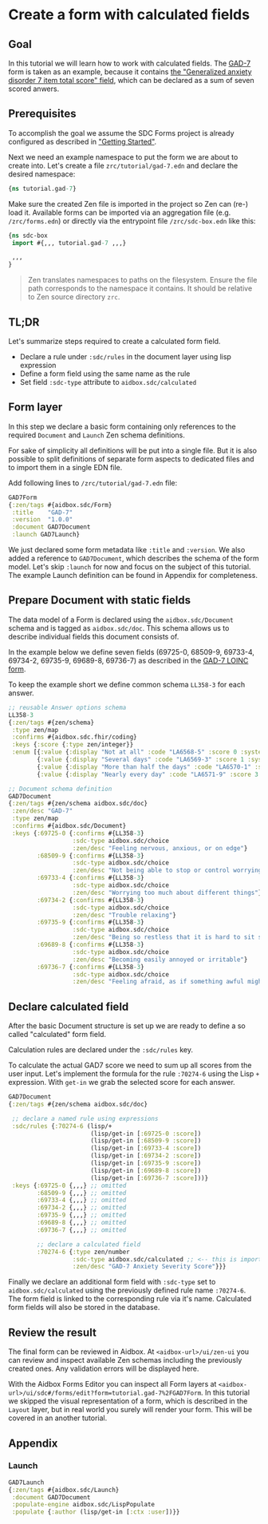 
# Create a form with calculated fields

## Goal

In this tutorial we will learn how to work with calculated fields. The [GAD-7](https://loinc.org/69737-5/) form is taken as an example, because it contains [the "Generalized anxiety disorder 7 item total score" field](https://loinc.org/70274-6/), which can be declared as a sum of seven scored anwers.

## Prerequisites

To accomplish the goal we assume the SDC Forms project is already configured as described in ["Getting Started"](https://docs.aidbox.app/modules-1/aidbox-forms/getting-started).

Next we need an example namespace to put the form we are about to create into. Let's create a file `zrc/tutorial/gad-7.edn` and declare the desired namespace:

```clojure
{ns tutorial.gad-7}
```

Make sure the created Zen file is imported in the project so Zen can (re-) load it. Available forms can be imported via an aggregation file (e.g. `/zrc/forms.edn`) or directly via the entrypoint file `/zrc/sdc-box.edn` like this:

```clojure
{ns sdc-box
 import #{,,, tutorial.gad-7 ,,,}

 ,,,
}
```

> Zen translates namespaces to paths on the filesystem. Ensure the file path corresponds to the namespace it contains. It should be relative to Zen source directory `zrc`.

## TL;DR

Let's summarize steps required to create a calculated form field.

-   Declare a rule under `:sdc/rules` in the document layer using lisp expression
-   Define a form field using the same name as the rule
-   Set field `:sdc-type` attribute to `aidbox.sdc/calculated`

## Form layer

In this step we declare a basic form containing only references to the required `Document` and `Launch` Zen schema definitions.

For sake of simplicity all definitions will be put into a single file. But it is also possible to split definitions of separate form aspects to dedicated files and to import them in a single EDN file.

Add following lines to `/zrc/tutorial/gad-7.edn` file:

```clojure
GAD7Form
{:zen/tags #{aidbox.sdc/Form}
 :title    "GAD-7"
 :version  "1.0.0"
 :document GAD7Document
 :launch GAD7Launch}
```

We just declared some form metadata like `:title` and `:version`. We also added a reference to `GAD7Document`, which describes the schema of the form model. Let's skip `:launch` for now and focus on the subject of this tutorial. The example Launch definition can be found in Appendix for completeness.

## Prepare Document with static fields

The data model of a Form is declared using the `aidbox.sdc/Document` schema and is tagged as `aidbox.sdc/doc`. This schema allows us to describe individual fields this document consists of.

In the example below we define seven fields (69725-0, 68509-9, 69733-4, 69734-2, 69735-9, 69689-8, 69736-7) as described in the [GAD-7 LOINC form](https://loinc.org/69737-5/).

To keep the example short we define common schema `LL358-3` for each answer.

```clojure
;; reusable Answer options schema
LL358-3
{:zen/tags #{zen/schema}
 :type zen/map
 :confirms #{aidbox.sdc.fhir/coding}
 :keys {:score {:type zen/integer}}
 :enum [{:value {:display "Not at all" :code "LA6568-5" :score 0 :system "http://loinc.org"}}
        {:value {:display "Several days" :code "LA6569-3" :score 1 :system "http://loinc.org"}}
        {:value {:display "More than half the days" :code "LA6570-1" :score 2 :system "http://loinc.org"}}
        {:value {:display "Nearly every day" :code "LA6571-9" :score 3 :system "http://loinc.org"}}]}

;; Document schema definition
GAD7Document
{:zen/tags #{zen/schema aidbox.sdc/doc}
 :zen/desc "GAD-7"
 :type zen/map
 :confirms #{aidbox.sdc/Document}
 :keys {:69725-0 {:confirms #{LL358-3}
                  :sdc-type aidbox.sdc/choice
                  :zen/desc "Feeling nervous, anxious, or on edge"}
        :68509-9 {:confirms #{LL358-3}
                  :sdc-type aidbox.sdc/choice
                  :zen/desc "Not being able to stop or control worrying"}
        :69733-4 {:confirms #{LL358-3}
                  :sdc-type aidbox.sdc/choice
                  :zen/desc "Worrying too much about different things"}
        :69734-2 {:confirms #{LL358-3}
                  :sdc-type aidbox.sdc/choice
                  :zen/desc "Trouble relaxing"}
        :69735-9 {:confirms #{LL358-3}
                  :sdc-type aidbox.sdc/choice
                  :zen/desc "Being so restless that it is hard to sit still"}
        :69689-8 {:confirms #{LL358-3}
                  :sdc-type aidbox.sdc/choice
                  :zen/desc "Becoming easily annoyed or irritable"}
        :69736-7 {:confirms #{LL358-3}
                  :sdc-type aidbox.sdc/choice
                  :zen/desc "Feeling afraid, as if something awful might happen"}}}
```

## Declare calculated field

After the basic Document structure is set up we are ready to define a so called "calculated" form field.

Calculation rules are declared under the `:sdc/rules` key.

To calculate the actual GAD7 score we need to sum up all scores from the user input. Let's implement the formula for the rule `:70274-6` using the Lisp `+` expression. With `get-in` we grab the selected score for each answer.

```clojure
GAD7Document
{:zen/tags #{zen/schema aidbox.sdc/doc}

 ;; declare a named rule using expressions
 :sdc/rules {:70274-6 (lisp/+
                       (lisp/get-in [:69725-0 :score])
                       (lisp/get-in [:68509-9 :score])
                       (lisp/get-in [:69733-4 :score])
                       (lisp/get-in [:69734-2 :score])
                       (lisp/get-in [:69735-9 :score])
                       (lisp/get-in [:69689-8 :score])
                       (lisp/get-in [:69736-7 :score]))}
 :keys {:69725-0 {,,,} ;; omitted
        :68509-9 {,,,} ;; omitted
        :69733-4 {,,,} ;; omitted
        :69734-2 {,,,} ;; omitted
        :69735-9 {,,,} ;; omitted
        :69689-8 {,,,} ;; omitted
        :69736-7 {,,,} ;; omitted

        ;; declare a calculated field
        :70274-6 {:type zen/number
                  :sdc-type aidbox.sdc/calculated ;; <-- this is important
                  :zen/desc "GAD-7 Anxiety Severity Score"}}}
```

Finally we declare an additional form field with `:sdc-type` set to `aidbox.sdc/calculated` using the previously defined rule name `:70274-6`. The form field is linked to the corresponding rule via it's name. Calculated form fields will also be stored in the database.

## Review the result

The final form can be reviewed in Aidbox. At `<aidbox-url>/ui/zen-ui` you can review and inspect available Zen schemas including the previously created ones. Any validation errors will be displayed here.

With the Aidbox Forms Editor you can inspect all Form layers at `<aidbox-url>/ui/sdc#/forms/edit?form=tutorial.gad-7%2FGAD7Form`. In this tutorial we skipped the visual representation of a form, which is described in the `Layout` layer, but in real world you surely will render your form. This will be covered in an another tutorial.

## Appendix

### Launch

```clojure
GAD7Launch
{:zen/tags #{aidbox.sdc/Launch}
 :document GAD7Document
 :populate-engine aidbox.sdc/LispPopulate
 :populate {:author (lisp/get-in [:ctx :user])}}

```

